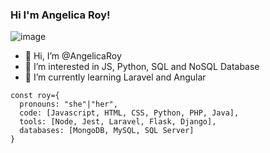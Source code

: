### Hi I'm Angelica Roy! 

![image](https://img.freepik.com/vector-gratis/desarrollo-software-codificacion-web-concepto-programacion-computadoras-portatiles-diseno-sitios-web-codificacion-trabajo-remoto-hogar_3482-5615.jpg)
- 👋 Hi, I’m @AngelicaRoy
- 👀 I’m interested in JS, Python, SQL and NoSQL Database
- 🌱 I’m currently learning Laravel and Angular

```
const roy={
  pronouns: "she"|"her",
  code: [Javascript, HTML, CSS, Python, PHP, Java],
  tools: [Node, Jest, Laravel, Flask, Django],
  databases: [MongoDB, MySQL, SQL Server]
}
```
